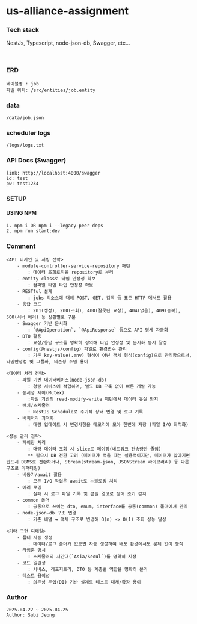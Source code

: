 # us-alliance-assignment

### Tech stack

NestJs, Typescript, node-json-db, Swagger, etc...

<br/>

### ERD
```angular2html
테이블명 : job
파일 위치: /src/entities/job.entity 
```

### data
```angular2html
/data/job.json
```

### scheduler logs
```angular2html
/logs/logs.txt
```

### API Docs (Swagger)
```angular2html
link: http://localhost:4000/swagger
id: test
pw: test1234
```

### SETUP

#### USING NPM

```
1. npm i OR npm i --legacy-peer-deps
2. npm run start:dev
```

### Comment
```
<API 디자인 및 서빙 전략>
    - module-controller-service-repository 패턴
        : 데이터 조회로직을 repository로 분리
    - entity class로 타입 안정성 확보
        : 컴파일 타임 타입 안정성 확보
    - RESTful 설계
        : jobs 리소스에 대해 POST, GET, 검색 등 표준 HTTP 메서드 활용
    - 응답 코드
        : 201(생성), 200(조회), 400(잘못된 요청), 404(없음), 409(중복), 500(서버 에러) 등 상황별로 구분
    - Swagger 기반 문서화
        : `@ApiOperation`, `@ApiResponse` 등으로 API 명세 자동화
    - DTO 활용
        : 요청/응답 구조를 명확히 정의해 타입 안정성 및 문서화 동시 달성
    - config(@nestjs/config) 파일로 환경변수 관리
        : 기존 key-value(.env) 형식이 아닌 객체 형식(config)으로 관리함으로써, 타입안정성 및 그룹화, 의존성 주입 용이 
	    
<데이터 처리 전략>
    - 파일 기반 데이터베이스(node-json-db)
        : 경량 서비스에 적합하며, 별도 DB 구축 없이 빠른 개발 가능
    - 동시성 제어(Mutex)
        :파일 기반의 read-modify-write 패턴에서 데이터 유실 방지
    - 배치/스케줄러
        : NestJS Schedule로 주기적 상태 변경 및 로그 기록
    - 배치처리 최적화
        : 대량 업데이트 시 변경사항을 메모리에 모아 한번에 저장 (파일 I/O 최적화)
	    
<성능 관리 전략>
    - 페이징 처리
        : 대량 데이터 조회 시 slice로 페이징(네트워크 전송량만 줄임)
        ** 필요시 DB 전환 고려 (데이터가 적을 때는 실용적이지만, 데이터가 많아지면 반드시 DBMS로 전환하거나, Stream(stream-json, JSONStream 라이브러리) 등 다른 구조로 리팩터링)
    - 비동기/await 활용
        : 모든 I/O 작업은 await로 논블로킹 처리
    - 에러 로깅
        : 실패 시 로그 파일 기록 및 콘솔 경고로 장애 조기 감지
    - common 폴더
        : 공통으로 쓰이는 dto, enum, interface를 공통(common) 폴더에서 관리
    - node-json-db 구조 변경
        : 기존 배열 → 객체 구조로 변경해 O(n) -> O(1) 조회 성능 달성
	    
<기타 구현 디테일>
    - 폴더 자동 생성
        : 데이터/로그 폴더가 없으면 자동 생성하여 배포 환경에서도 문제 없이 동작
    - 타임존 명시
        : 스케줄러의 시간대(`Asia/Seoul`)를 명확히 지정
    - 코드 일관성
        : 서비스, 레포지토리, DTO 등 계층별 역할을 명확히 분리
    - 테스트 용이성
        : 의존성 주입(DI) 기반 설계로 테스트 대체/확장 용이
```

### Author

```
2025.04.22 ~ 2025.04.25
Author: Subi Jeong
```


